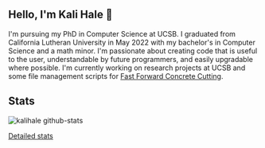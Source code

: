 ## Hello, I'm Kali Hale 👋

I'm pursuing my PhD in Computer Science at UCSB. I graduated from California Lutheran University in May 2022 with my bachelor's in Computer Science and a math minor. I'm passionate about creating code that is useful to the user, understandable by future programmers, and easily upgradable where possible. I'm currently working on research projects at UCSB and some file management scripts for [Fast Forward Concrete Cutting](https://github.com/FastForwardConcreteCutting).

## Stats

![kalihale github-stats](https://stats.dooboo.io/api/github-stats?login=kalihale)

[Detailed stats](https://stats.dooboo.io/en/stats/kalihale)

